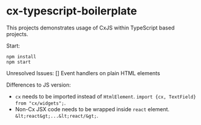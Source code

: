 # cx-typescript-boilerplate

This projects demonstrates usage of CxJS within TypeScript based projects.

Start:

```
npm install
npm start
```

Unresolved Issues:
[] Event handlers on plain HTML elements

Differences to JS version:
- `cx` needs to be imported instead of `HtmlElement`. `import {cx, TextField} from "cx/widgets";`.
- Non-Cx JSX code needs to be wrapped inside `react` element. `&lt;react&gt;...&lt;react/&gt;`.